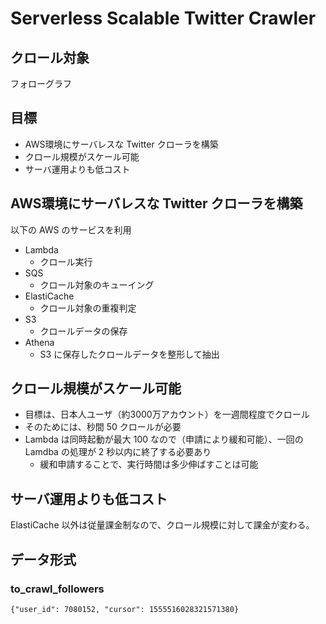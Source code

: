 # Serverless Scalable Twitter Crawler

## クロール対象

フォローグラフ

## 目標

- AWS環境にサーバレスな Twitter クローラを構築
- クロール規模がスケール可能
- サーバ運用よりも低コスト

## AWS環境にサーバレスな Twitter クローラを構築

以下の AWS のサービスを利用

- Lambda
  - クロール実行
- SQS
  - クロール対象のキューイング
- ElastiCache
  - クロール対象の重複判定
- S3
  - クロールデータの保存
- Athena
  - S3 に保存したクロールデータを整形して抽出


## クロール規模がスケール可能

- 目標は、日本人ユーザ（約3000万アカウント）を一週間程度でクロール
- そのためには、秒間 50 クロールが必要
- Lambda は同時起動が最大 100 なので（申請により緩和可能）、一回の Lamdba の処理が 2 秒以内に終了する必要あり
  - 緩和申請することで、実行時間は多少伸ばすことは可能

## サーバ運用よりも低コスト

ElastiCache 以外は従量課金制なので、クロール規模に対して課金が変わる。

## データ形式

### to_crawl_followers

```
{"user_id": 7080152, "cursor": 1555516028321571380}
```
